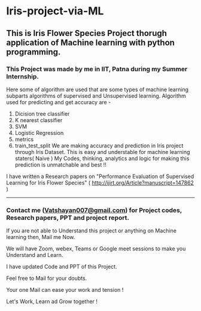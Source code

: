 # Iris-project-via-ML

## This is Iris Flower Species Project thorugh application of Machine learning with python programming.

### This Project was made by me in IIT, Patna during my Summer Internship.

Here some of algorithm are used that are some types of machine learning subparts algorithms of supervised and Unsupervised learning.
Algorithm used for predicting and get accuracy are -
1. Dicision tree classifier 
2. K nearest classifier
3. SVM
4. Logistic Regression 
5. metrics
6. train_test_split
We are making accuracy and prediction in Iris project through Iris Dataset.
This is easy and understable for machine learning staters( Naive )
My Codes, thinking, analytics and logic for making this prediction is unmatchable and best !!


I have written a Research papers on "Performance Evaluation of Supervised Learning for Iris Flower Species" ( http://ijirt.org/Article?manuscript=147862 )

*******************************************************************************************************************************************************************************

### Contact me (Vatshayan007@gmail.com) for Project codes, Research papers, PPT and project report.
If you are not able to Understand this project or anything on Machine learning then, Mail me Now.

We will have Zoom, webex, Teams or Google meet sessions to make you Understand and Learn. 

I have updated Code and PPT of this Project. 

Feel free to Mail for your doubts.

Your one Mail can ease your work and tension !
 
Let's Work, Learn ad Grow together !


